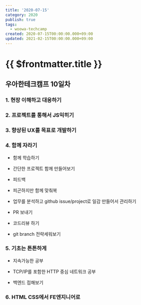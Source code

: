 ```yaml
---
title: '2020-07-15'
category: 2020
publish: true
tags:
  - woowa-techcamp
created: 2020-07-15T00:00:00.000+09:00
updated: 2021-02-15T00:00:00.000+09:00
---
```


# {{ $frontmatter.title }}

## 우아한테크캠프 10일차

### 1. 현장 이해하고 대응하기

### 2. 프로젝트를 통해서 JS익히기

### 3. 향상된 UX를 목표로 개발하기

### 4. 함께 자라기

- 함께 학습하기

- 간단한 프로젝트 함께 만들어보기

- 피드백

- 피곤하지만 함께 맞춰복

- 업무를 분석하고 github issue/project로 일감 만들어서 관리하기

- PR 보내기

- 코드리뷰 하기

- git branch 전략세워보기

### 5. 기초는 튼튼하게

- 지속가능한 공부

- TCP/IP를 포함한 HTTP 중심 네트워크 공부

- 백엔드 접해보기

### 6. HTML CSS에서 FE엔지니어로
